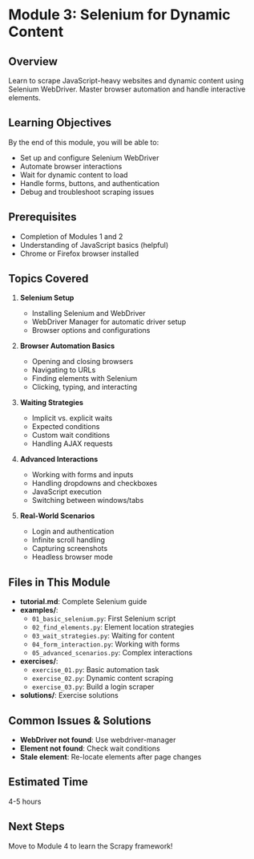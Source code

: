 # Module 3: Selenium for Dynamic Content

## Overview

Learn to scrape JavaScript-heavy websites and dynamic content using Selenium WebDriver. Master browser automation and handle interactive elements.

## Learning Objectives

By the end of this module, you will be able to:
- Set up and configure Selenium WebDriver
- Automate browser interactions
- Wait for dynamic content to load
- Handle forms, buttons, and authentication
- Debug and troubleshoot scraping issues

## Prerequisites

- Completion of Modules 1 and 2
- Understanding of JavaScript basics (helpful)
- Chrome or Firefox browser installed

## Topics Covered

1. **Selenium Setup**
   - Installing Selenium and WebDriver
   - WebDriver Manager for automatic driver setup
   - Browser options and configurations

2. **Browser Automation Basics**
   - Opening and closing browsers
   - Navigating to URLs
   - Finding elements with Selenium
   - Clicking, typing, and interacting

3. **Waiting Strategies**
   - Implicit vs. explicit waits
   - Expected conditions
   - Custom wait conditions
   - Handling AJAX requests

4. **Advanced Interactions**
   - Working with forms and inputs
   - Handling dropdowns and checkboxes
   - JavaScript execution
   - Switching between windows/tabs

5. **Real-World Scenarios**
   - Login and authentication
   - Infinite scroll handling
   - Capturing screenshots
   - Headless browser mode

## Files in This Module

- **tutorial.md**: Complete Selenium guide
- **examples/**:
  - `01_basic_selenium.py`: First Selenium script
  - `02_find_elements.py`: Element location strategies
  - `03_wait_strategies.py`: Waiting for content
  - `04_form_interaction.py`: Working with forms
  - `05_advanced_scenarios.py`: Complex interactions
- **exercises/**:
  - `exercise_01.py`: Basic automation task
  - `exercise_02.py`: Dynamic content scraping
  - `exercise_03.py`: Build a login scraper
- **solutions/**: Exercise solutions

## Common Issues & Solutions

- **WebDriver not found**: Use webdriver-manager
- **Element not found**: Check wait conditions
- **Stale element**: Re-locate elements after page changes

## Estimated Time

4-5 hours

## Next Steps

Move to Module 4 to learn the Scrapy framework!
